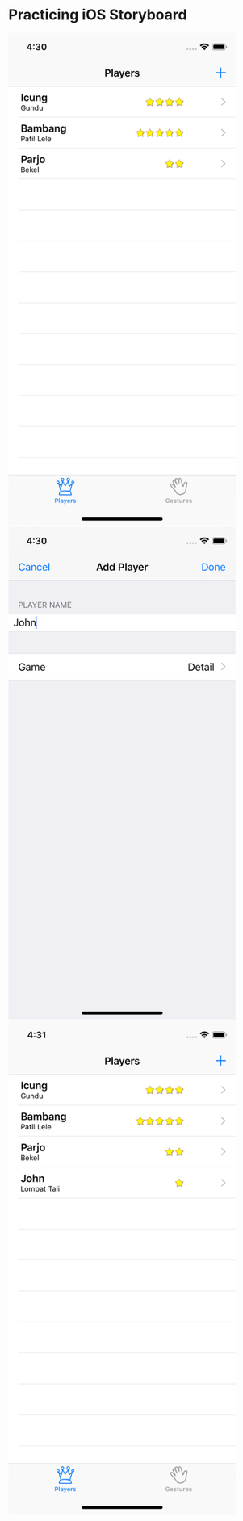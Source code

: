 # Practicing iOS Storyboard
<img src="Screenshot/before.png" width="450">
<img src="Screenshot/add.png" width="450">
<img src="Screenshot/after.png" width="450">

